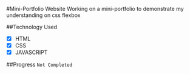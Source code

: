 #Mini-Portfolio Website
Working on a mini-portfolio to demonstrate my understanding on css flexbox

##Technology Used
- [x] HTML
- [x] CSS
- [x] JAVASCRIPT

##Progress
`Not Completed`